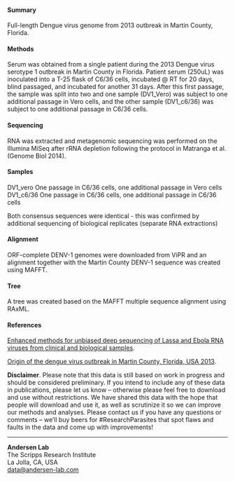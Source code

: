 #### Summary
Full-length Dengue virus genome from 2013 outbreak in Martin County, Florida.

#### Methods
Serum was obtained from a single patient during the 2013 Dengue virus serotype 1 outbreak in Martin County in Florida. Patient serum (250uL) was inoculated into a T-25 flask of C6/36 cells, incubated @ RT for 20 days, blind passaged, and incubated for another 31 days. After this first passage, the sample was split into two and one sample (DV1_Vero) was subject to one additional passage in Vero cells, and the other sample (DV1_c6/36) was subject to one additional passage in C6/36 cells.

#### Sequencing

RNA was extracted and metagenomic sequencing was performed on the Illumina MiSeq after rRNA depletion following the protocol in Matranga et al. (Genome Biol 2014). 

#### Samples

DV1_vero	One passage in C6/36 cells, one additional passage in Vero cells
DV1_c6/36	One passage in C6/36 cells, one additional passage in C6/36 cells

Both consensus sequences were identical - this was confirmed by additional sequencing of biological replicates (separate RNA extractions)

#### Alignment

ORF-complete DENV-1 genomes were downloaded from ViPR and an alignment together with the Martin County DENV-1 sequence was created using MAFFT.

#### Tree

A tree was created based on the MAFFT multiple sequence alignment using RAxML.

#### References

[Enhanced methods for unbiased deep sequencing of Lassa and Ebola RNA viruses from clinical and biological samples](https://www.ncbi.nlm.nih.gov/pubmed/25403361).

[Origin of the dengue virus outbreak in Martin County, Florida, USA 2013](https://www.ncbi.nlm.nih.gov/pubmed/25664240).

**Disclaimer**. Please note that this data is still based on work in progress and should be considered preliminary. If you intend to include any of these data in publications, please let us know – otherwise please feel free to download and use without restrictions. We have shared this data with the hope that people will download and use it, as well as scrutinize it so we can improve our methods and analyses. Please contact us if you have any questions or comments – we’ll buy beers for #ResearchParasites that spot flaws and faults in the data and come up with improvements!

---
**Andersen Lab**  
The Scripps Research Institute  
La Jolla, CA, USA  
[data@andersen-lab.com](mailto:data@andersen-lab.com)
